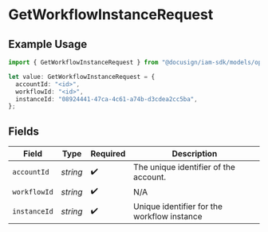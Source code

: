 # GetWorkflowInstanceRequest

## Example Usage

```typescript
import { GetWorkflowInstanceRequest } from "@docusign/iam-sdk/models/operations";

let value: GetWorkflowInstanceRequest = {
  accountId: "<id>",
  workflowId: "<id>",
  instanceId: "08924441-47ca-4c61-a74b-d3cdea2cc5ba",
};
```

## Fields

| Field                                       | Type                                        | Required                                    | Description                                 |
| ------------------------------------------- | ------------------------------------------- | ------------------------------------------- | ------------------------------------------- |
| `accountId`                                 | *string*                                    | :heavy_check_mark:                          | The unique identifier of the account.       |
| `workflowId`                                | *string*                                    | :heavy_check_mark:                          | N/A                                         |
| `instanceId`                                | *string*                                    | :heavy_check_mark:                          | Unique identifier for the workflow instance |